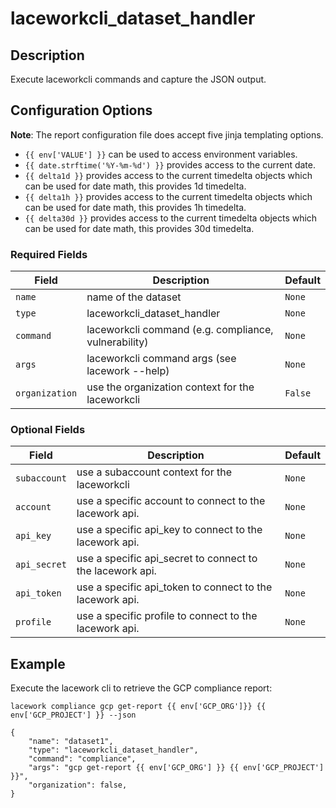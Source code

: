 # laceworkcli_dataset_handler

## Description

Execute laceworkcli commands and capture the JSON output.

## Configuration Options

**Note**: The report configuration file does accept five jinja templating options. 

* `{{ env['VALUE'] }}` can be used to access environment variables.
* `{{ date.strftime('%Y-%m-%d') }}` provides access to the current date.
* `{{ delta1d }}` provides access to the current timedelta objects which can be used for date math, this provides 1d timedelta.
* `{{ delta1h }}` provides access to the current timedelta objects which can be used for date math, this provides 1h timedelta.
* `{{ delta30d }}` provides access to the current timedelta objects which can be used for date math, this provides 30d timedelta.

### Required Fields

| Field | Description | Default |
|-------|-------------|---------|
|`name` | name of the dataset | `None` |
|`type` | laceworkcli_dataset_handler | `None` |
|`command` | laceworkcli command (e.g. compliance, vulnerability) | `None` |
|`args` | laceworkcli command args (see lacework --help) | `None` |
|`organization` | use the organization context for the laceworkcli | `False` |

### Optional Fields

| Field | Description | Default |
|-------|-------------|---------|
|`subaccount` | use a subaccount context for the laceworkcli | `None` |
|`account` | use a specific account to connect to the lacework api. | `None` |
|`api_key` | use a specific api_key to connect to the lacework api. | `None` |
|`api_secret` | use a specific api_secret to connect to the lacework api. | `None` |
|`api_token` | use a specific api_token to connect to the lacework api. | `None` |
|`profile` | use a specific profile to connect to the lacework api. | `None` |

## Example

Execute the lacework cli to retrieve the GCP compliance report:

`lacework compliance gcp get-report {{ env['GCP_ORG']}} {{ env['GCP_PROJECT'] }} --json`

```
{
    "name": "dataset1",
    "type": "laceworkcli_dataset_handler",
    "command": "compliance",
    "args": "gcp get-report {{ env['GCP_ORG'] }} {{ env['GCP_PROJECT'] }}",
    "organization": false,
}
````